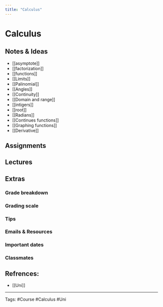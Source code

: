 ```yaml
---
title: "Calculus"
---
```


# Calculus

## Notes & Ideas
- [[asymptote]]
- [[factorization]]
- [[functions]]
- [[Limits]]
- [[Palinomial]]
- [[Angles]]
- [[Continuity]]
- [[Domain and range]]
- [[intigers]]
- [[root]]
- [[Radians]]
- [[Continues functions]]
- [[Graphing functions]]
- [[Derivative]]

## Assignments
## Lectures
## Extras
### Grade breakdown
### Grading scale
### Tips
### Emails & Resources
### Important dates
### Classmates

## Refrences:
- [[Uni]]

---
Tags: #Course #Calculus #Uni 